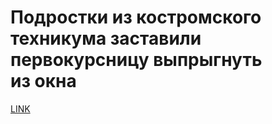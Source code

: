 # Подростки из костромского техникума заставили первокурсницу выпрыгнуть из окна 



[LINK](https://varlamov.ru/3145197.html)